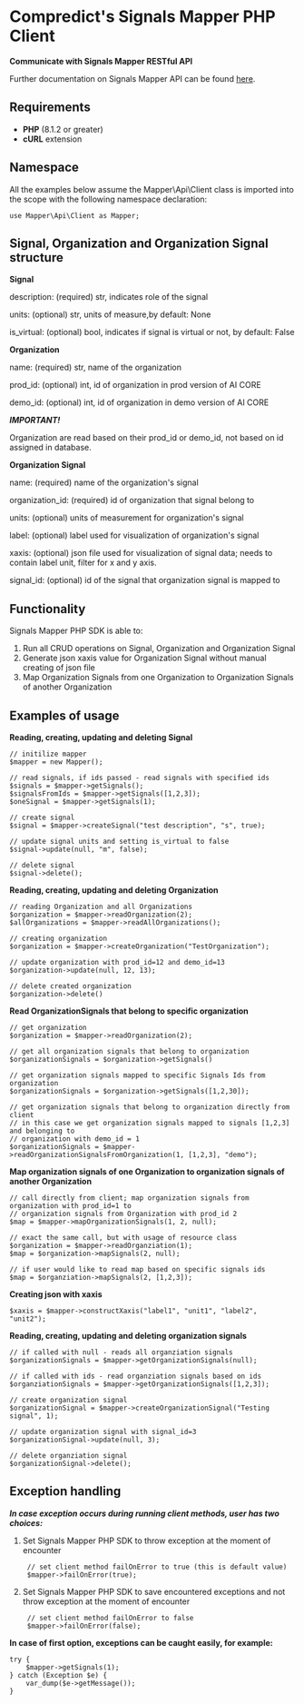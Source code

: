 Compredict's Signals Mapper PHP Client
=========================================

**Communicate with Signals Mapper RESTful API**

Further documentation on Signals Mapper API can be found [here](https://signals.compredict.de/docs).

Requirements
-----------------------------
- **PHP** (8.1.2 or greater)
- **cURL** extension

Namespace
------------------------------
All the examples below assume the Mapper\Api\Client class is imported into the scope with the following namespace 
declaration:

    use Mapper\Api\Client as Mapper;

Signal, Organization and Organization Signal structure
-------------------------------------------------------

**Signal**

description: (required) str, indicates role of the signal

units: (optional) str, units of measure,by default: None

is_virtual: (optional) bool, indicates if signal is virtual or not, by default: False


**Organization**

name: (required) str, name of the organization

prod_id: (optional) int, id of organization in prod version of AI CORE

demo_id: (optional) int, id of organization in demo version of AI CORE

***IMPORTANT!***

Organization are read based on their prod_id or demo_id, not based on id assigned in database. 

**Organization Signal**

name: (required) name of the organization's signal

organization_id: (required) id of organization that signal belong to

units: (optional) units of measurement for organization's signal

label: (optional) label used for visualization of organization's signal

xaxis: (optional) json file used for visualization of signal data; needs to contain label
         unit, filter for x and y axis.
         
signal_id: (optional) id of the signal that organization signal is mapped to


Functionality
--------------------------------

Signals Mapper PHP SDK is able to:

1. Run all CRUD operations on Signal, Organization and Organization Signal
2. Generate json xaxis value for Organization Signal without manual creating of json file
3. Map Organization Signals from one Organization to Organization Signals of another Organization

Examples of usage
--------------------------------

**Reading, creating, updating and deleting Signal**

    // initilize mapper
    $mapper = new Mapper();
    
    // read signals, if ids passed - read signals with specified ids
    $signals = $mapper->getSignals();
    $signalsFromIds = $mapper->getSignals([1,2,3]);
    $oneSignal = $mapper->getSignals(1);

    // create signal
    $signal = $mapper->createSignal("test description", "s", true);

    // update signal units and setting is_virtual to false
    $signal->update(null, "m", false);

    // delete signal
    $signal->delete();

**Reading, creating, updating and deleting Organization**

    // reading Organization and all Organizations
    $organization = $mapper->readOrganization(2);
    $allOrganizations = $mapper->readAllOrganizations();

    // creating organization
    $organization = $mapper->createOrganization("TestOrganization");

    // update organization with prod_id=12 and demo_id=13
    $organization->update(null, 12, 13);

    // delete created organization
    $organization->delete()

**Read OrganizationSignals that belong to specific organization**

    // get organization
    $organization = $mapper->readOrganization(2);
    
    // get all organization signals that belong to organization
    $organizationSignals = $organization->getSignals()

    // get organization signals mapped to specific Signals Ids from organization
    $organizationSignals = $organization->getSignals([1,2,30]);

    // get organization signals that belong to organization directly from client
    // in this case we get organization signals mapped to signals [1,2,3] and belonging to
    // organization with demo_id = 1
    $organizationSignals = $mapper->readOrganizationSignalsFromOrganization(1, [1,2,3], "demo");

**Map organization signals of one Organization to organization signals of another Organization**

    // call directly from client; map organization signals from organization with prod_id=1 to 
    // organization signals from Organization with prod_id 2
    $map = $mapper->mapOrganizationSignals(1, 2, null);

    // exact the same call, but with usage of resource class
    $organization = $mapper->readOrganziation(1);
    $map = $organization->mapSignals(2, null);

    // if user would like to read map based on specific signals ids
    $map = $organziation->mapSignals(2, [1,2,3]);

**Creating json with xaxis**

    $xaxis = $mapper->constructXaxis("label1", "unit1", "label2", "unit2");

**Reading, creating, updating and deleting organization signals**

    // if called with null - reads all organziation signals
    $organizationSignals = $mapper->getOrganizationSignals(null);
    
    // if called with ids - read organziation signals based on ids
    $organziationSignals = $mapper->getOrganizationSignals([1,2,3]);

    // create organization signal
    $organizationSignal = $mapper->createOrganizationSignal("Testing signal", 1);
    
    // update organization signal with signal_id=3
    $organizationSignal->update(null, 3);

    // delete organziation signal
    $organizationSignal->delete();

Exception handling
---------------------------

***In case exception occurs during running client methods, user has two choices:***
1. Set Signals Mapper PHP SDK to throw exception at the moment of encounter

        // set client method failOnError to true (this is default value)
        $mapper->failOnError(true);

2. Set Signals Mapper PHP SDK to save encountered exceptions and not throw exception at the moment of encounter

        // set client method failOnError to false
        $mapper->failOnError(false);

**In case of first option, exceptions can be caught easily, for example:**
    
    try { 
        $mapper->getSignals(1);
    } catch (Exception $e) {
        var_dump($e->getMessage());
    }
        

